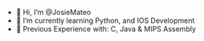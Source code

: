 - 🌊 Hi, I’m @JosieMateo
- 🐋 I’m currently learning Python, and IOS Development
- 🦈 Previous Experience with: C, Java & MIPS Assembly


<!---
josiemateo99/josiemateo99 is a ✨ special ✨ repository because its `README.md` (this file) appears on your GitHub profile.
You can click the Preview link to take a look at your changes.
--->
